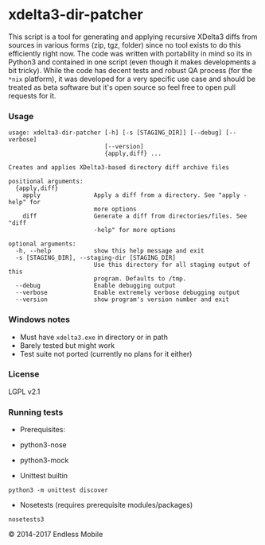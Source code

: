 xdelta3-dir-patcher
===================

This script is a tool for generating and applying recursive XDelta3 diffs from sources in various forms (zip, tgz, folder) since no tool exists to do this efficiently right now. The code was written with portability in mind so its in Python3 and contained in one script (even though it makes developments a bit tricky). While the code has decent tests and robust QA process (for the `*nix` platform), it was developed for a very specific use case and should be treated as beta software but it's open source so feel free to open pull requests for it.

### Usage
```
usage: xdelta3-dir-patcher [-h] [-s [STAGING_DIR]] [--debug] [--verbose]
                           [--version]
                           {apply,diff} ...

Creates and applies XDelta3-based directory diff archive files

positional arguments:
  {apply,diff}
    apply               Apply a diff from a directory. See "apply -help" for
                        more options
    diff                Generate a diff from directories/files. See "diff
                        -help" for more options

optional arguments:
  -h, --help            show this help message and exit
  -s [STAGING_DIR], --staging-dir [STAGING_DIR]
                        Use this directory for all staging output of this
                        program. Defaults to /tmp.
  --debug               Enable debugging output
  --verbose             Enable extremely verbose debugging output
  --version             show program's version number and exit
```

### Windows notes
- Must have `xdelta3.exe` in directory or in path
- Barely tested but might work
- Test suite not ported (currently no plans for it either)

### License
LGPL v2.1

### Running tests
- Prerequisites:
 - python3-nose
 - python3-mock

- Unittest builtin
```
python3 -m unittest discover
```

- Nosetests (requires prerequisite modules/packages)
```
nosetests3
```

© 2014-2017 Endless Mobile
